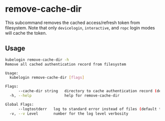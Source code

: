 # remove-cache-dir

This subcommand removes the cached access/refresh token from filesystem. Note that only `devicelogin`, `interactive`, and `ropc` login modes will cache the token.

## Usage

```sh
kubelogin remove-cache-dir -h
Remove all cached authentication record from filesystem

Usage:
  kubelogin remove-cache-dir [flags]

Flags:
      --cache-dir string   directory to cache authentication record (default "/home/weinongw/.kube/cache/kubelogin/")
  -h, --help               help for remove-cache-dir

Global Flags:
      --logtostderr   log to standard error instead of files (default true)
  -v, --v Level       number for the log level verbosity
```
